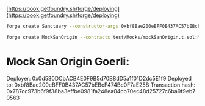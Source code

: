 [https://book.getfoundry.sh/forge/deploying](https://book.getfoundry.sh/forge/deploying)

```bash
forge create Sanctuary --constructor-args 0xbf8Bae200eBFF0B437AC57bEBcF474Bc0F7aE25B [0, 0, 3000, 4000, 5000, 6000]  --contracts src/Sanctuary.sol:Sanctuary --verify --private-key {TESTNET_PK} --rpc-url {GOERLI}

forge create MockSanOrigin --contracts test/Mocks/mockSanOrigin.t.sol:MockSanOrigin --verify --private-key  {TESTNET_PK} --rpc-url {GOERLI}

```

# Mock San Origin Goerli:

Deployer: 0x0d530DCbACB4E0F9B5d70B8dD5a1f01D2dc5E1f9
Deployed to: 0xbf8Bae200eBFF0B437AC57bEBcF474Bc0F7aE25B
Transaction hash: 0x787cc973b6f9f38ba3effbe0981fa248ea04cb70ec48d25727c6ba9f9eb70563